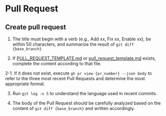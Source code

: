 # Pull Request

## Create pull request

1. The title must begin with a verb (e.g., Add xx, Fix xx, Enable xx), be within
   50 characters, and summarize the result of `git diff {base_branch}`

1. If [PULL_REQUEST_TEMPLATE.md](../../.github/PULL_REQUEST_TEMPLATE.md) or
   [pull_request_template.md](../../.github/pull_request_template.md) exists,
   complete the content according to that file.

2-1. If it does not exist, execute `gh pr view {pr_number} --json body` to refer
to the three most recent Pull Requests and determine the most appropriate
format.

3. Run `git log -n 5` to understand the language used in recent commits.

4. The body of the Pull Request should be carefully analyzed based on the
   content of `git diff {base_branch}` and written accordingly.

